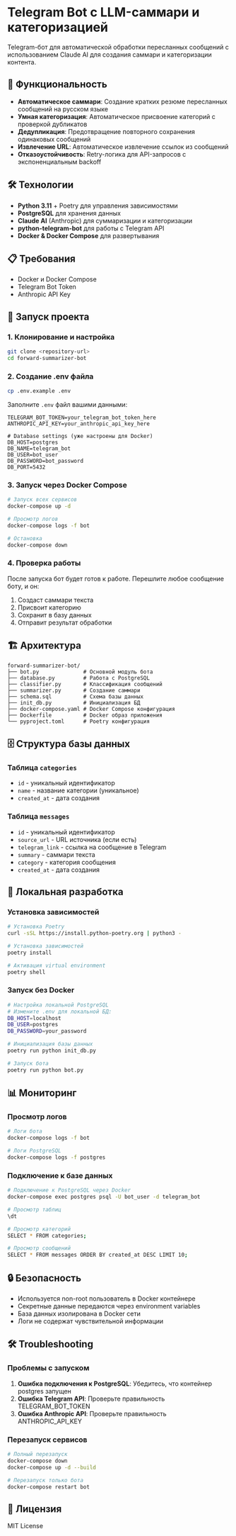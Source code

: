 # Telegram Bot с LLM-саммари и категоризацией

Telegram-бот для автоматической обработки пересланных сообщений с использованием Claude AI для создания саммари и категоризации контента.

## 🚀 Функциональность

- **Автоматическое саммари**: Создание кратких резюме пересланных сообщений на русском языке
- **Умная категоризация**: Автоматическое присвоение категорий с проверкой дубликатов
- **Дедупликация**: Предотвращение повторного сохранения одинаковых сообщений
- **Извлечение URL**: Автоматическое извлечение ссылок из сообщений
- **Отказоустойчивость**: Retry-логика для API-запросов с экспоненциальным backoff

## 🛠️ Технологии

- **Python 3.11** + Poetry для управления зависимостями
- **PostgreSQL** для хранения данных
- **Claude AI** (Anthropic) для суммаризации и категоризации
- **python-telegram-bot** для работы с Telegram API
- **Docker & Docker Compose** для развертывания

## 📋 Требования

- Docker и Docker Compose
- Telegram Bot Token
- Anthropic API Key

## 🚀 Запуск проекта

### 1. Клонирование и настройка

```bash
git clone <repository-url>
cd forward-summarizer-bot
```

### 2. Создание .env файла

```bash
cp .env.example .env
```

Заполните `.env` файл вашими данными:

```env
TELEGRAM_BOT_TOKEN=your_telegram_bot_token_here
ANTHROPIC_API_KEY=your_anthropic_api_key_here

# Database settings (уже настроены для Docker)
DB_HOST=postgres
DB_NAME=telegram_bot
DB_USER=bot_user
DB_PASSWORD=bot_password
DB_PORT=5432
```

### 3. Запуск через Docker Compose

```bash
# Запуск всех сервисов
docker-compose up -d

# Просмотр логов
docker-compose logs -f bot

# Остановка
docker-compose down
```

### 4. Проверка работы

После запуска бот будет готов к работе. Перешлите любое сообщение боту, и он:
1. Создаст саммари текста
2. Присвоит категорию
3. Сохранит в базу данных
4. Отправит результат обработки

## 🏗️ Архитектура

```
forward-summarizer-bot/
├── bot.py              # Основной модуль бота
├── database.py         # Работа с PostgreSQL
├── classifier.py       # Классификация сообщений
├── summarizer.py       # Создание саммари
├── schema.sql          # Схема базы данных
├── init_db.py          # Инициализация БД
├── docker-compose.yaml # Docker Compose конфигурация
├── Dockerfile          # Docker образ приложения
└── pyproject.toml      # Poetry конфигурация
```

## 🗄️ Структура базы данных

### Таблица `categories`
- `id` - уникальный идентификатор
- `name` - название категории (уникальное)
- `created_at` - дата создания

### Таблица `messages`
- `id` - уникальный идентификатор
- `source_url` - URL источника (если есть)
- `telegram_link` - ссылка на сообщение в Telegram
- `summary` - саммари текста
- `category` - категория сообщения
- `created_at` - дата создания

## 🔧 Локальная разработка

### Установка зависимостей

```bash
# Установка Poetry
curl -sSL https://install.python-poetry.org | python3 -

# Установка зависимостей
poetry install

# Активация virtual environment
poetry shell
```

### Запуск без Docker

```bash
# Настройка локальной PostgreSQL
# Измените .env для локальной БД:
DB_HOST=localhost
DB_USER=postgres
DB_PASSWORD=your_password

# Инициализация базы данных
poetry run python init_db.py

# Запуск бота
poetry run python bot.py
```

## 📊 Мониторинг

### Просмотр логов

```bash
# Логи бота
docker-compose logs -f bot

# Логи PostgreSQL
docker-compose logs -f postgres
```

### Подключение к базе данных

```bash
# Подключение к PostgreSQL через Docker
docker-compose exec postgres psql -U bot_user -d telegram_bot

# Просмотр таблиц
\dt

# Просмотр категорий
SELECT * FROM categories;

# Просмотр сообщений
SELECT * FROM messages ORDER BY created_at DESC LIMIT 10;
```

## 🔒 Безопасность

- Используется non-root пользователь в Docker контейнере
- Секретные данные передаются через environment variables
- База данных изолирована в Docker сети
- Логи не содержат чувствительной информации

## 🛠️ Troubleshooting

### Проблемы с запуском

1. **Ошибка подключения к PostgreSQL**: Убедитесь, что контейнер postgres запущен
2. **Ошибка Telegram API**: Проверьте правильность TELEGRAM_BOT_TOKEN
3. **Ошибка Anthropic API**: Проверьте правильность ANTHROPIC_API_KEY

### Перезапуск сервисов

```bash
# Полный перезапуск
docker-compose down
docker-compose up -d --build

# Перезапуск только бота
docker-compose restart bot
```

## 📝 Лицензия

MIT License